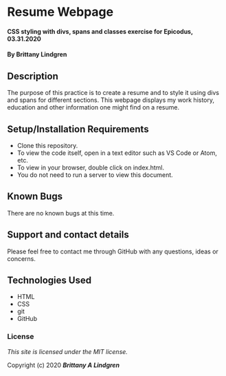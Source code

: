 # Resume Webpage

#### CSS styling with divs, spans and classes exercise for Epicodus, 03.31.2020

#### By Brittany Lindgren

## Description

The purpose of this practice is to create a resume and to style it using divs and spans for different sections. This webpage displays my work history, education and other information one might find on a resume.

## Setup/Installation Requirements

* Clone this repository.
* To view the code itself, open in a text editor such as VS Code or Atom, etc.
* To view in your browser, double click on index.html.
* You do not need to run a server to view this document.

## Known Bugs

There are no known bugs at this time.

## Support and contact details

Please feel free to contact me through GitHub with any questions, ideas or concerns.

## Technologies Used

* HTML
* CSS
* git
* GitHub

### License

*This site is licensed under the MIT license.*

Copyright (c) 2020 **_Brittany A Lindgren_**